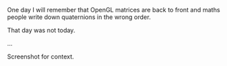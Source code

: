 One day I will remember that OpenGL matrices are back to front and maths people write down quaternions in the wrong order.

That day was not today.

...

Screenshot for context. 